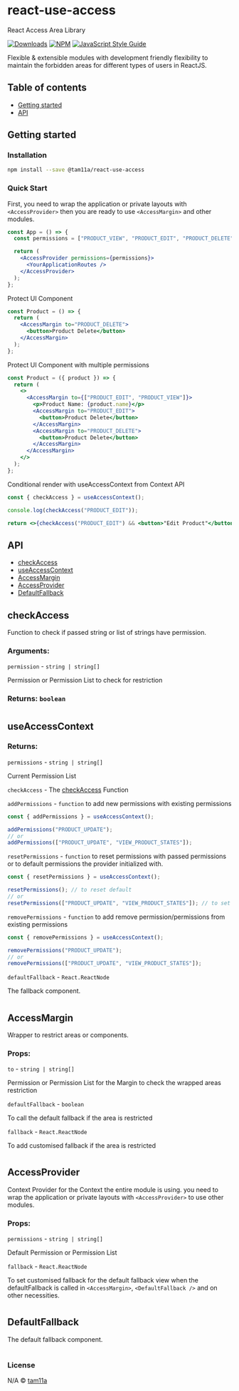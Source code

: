 # react-use-access

React Access Area Library

[![Downloads](https://img.shields.io/npm/dm/@tam11a/react-use-access.svg)](https://www.npmjs.com/package/@tam11a/react-use-access) [![NPM](https://img.shields.io/npm/v/@tam11a/react-use-access.svg)](https://www.npmjs.com/package/@tam11a/react-use-access) [![JavaScript Style Guide](https://img.shields.io/badge/code_style-standard-brightgreen.svg)](https://standardjs.com)

Flexible & extensible modules with development friendly flexibility to maintain the forbidden areas for different types of users in ReactJS.

## Table of contents

- [Getting started](#getting-started)
- [API](#api)

## Getting started

### Installation

```bash
npm install --save @tam11a/react-use-access
```

### Quick Start

First, you need to wrap the application or private layouts with `<AccessProvider>` then you are ready to use `<AccessMargin>` and other modules.

```jsx
const App = () => {
  const permissions = ["PRODUCT_VIEW", "PRODUCT_EDIT", "PRODUCT_DELETE"];

  return (
    <AccessProvider permissions={permissions}>
      <YourApplicationRoutes />
    </AccessProvider>
  );
};
```

Protect UI Component

```jsx
const Product = () => {
  return (
    <AccessMargin to="PRODUCT_DELETE">
      <button>Product Delete</button>
    </AccessMargin>
  );
};
```

Protect UI Component with multiple permissions

```jsx
const Product = ({ product }) => {
  return (
    <>
      <AccessMargin to={["PRODUCT_EDIT", "PRODUCT_VIEW"]}>
        <p>Product Name: {product.name}</p>
        <AccessMargin to="PRODUCT_EDIT">
          <button>Product Delete</button>
        </AccessMargin>
        <AccessMargin to="PRODUCT_DELETE">
          <button>Product Delete</button>
        </AccessMargin>
      </AccessMargin>
    </>
  );
};
```

Conditional render with useAccessContext from Context API

```jsx
const { checkAccess } = useAccessContext();

console.log(checkAccess("PRODUCT_EDIT"));

return <>{checkAccess("PRODUCT_EDIT") && <button>"Edit Product"</button>}</>;
```

## API

- [checkAccess](#checkAccess)
- [useAccessContext](#useAccessContext)
- [AccessMargin](#AccessMargin)
- [AccessProvider](#AccessProvider)
- [DefaultFallback](#DefaultFallback)

## checkAccess

Function to check if passed string or list of strings have permission.

### Arguments:

`permission` - `string | string[]`

Permission or Permission List to check for restriction

### Returns: `boolean`

#

## useAccessContext

### Returns:

`permissions` - `string | string[]`

Current Permission List

`checkAccess` - The [checkAccess](#checkaccess) Function

`addPermissions` - `function` to add new permissions with existing permissions

```jsx
const { addPermissions } = useAccessContext();

addPermissions("PRODUCT_UPDATE");
// or
addPermissions(["PRODUCT_UPDATE", "VIEW_PRODUCT_STATES"]);
```

`resetPermissions` - `function` to reset permissions with passed permissions or to default permissions the provider initialized with.

```jsx
const { resetPermissions } = useAccessContext();

resetPermissions(); // to reset default
// or
resetPermissions(["PRODUCT_UPDATE", "VIEW_PRODUCT_STATES"]); // to set only these permissions
```

`removePermissions` - `function` to add remove permission/permissions from existing permissions

```jsx
const { removePermissions } = useAccessContext();

removePermissions("PRODUCT_UPDATE");
// or
removePermissions(["PRODUCT_UPDATE", "VIEW_PRODUCT_STATES"]);
```

`defaultFallback` - `React.ReactNode`

The fallback component.

#

## AccessMargin

Wrapper to restrict areas or components.

### Props:

`to` - `string | string[]`

Permission or Permission List for the Margin to check the wrapped areas restriction

`defaultFallback` - `boolean`

To call the default fallback if the area is restricted

`fallback` - `React.ReactNode`

To add customised fallback if the area is restricted

#

## AccessProvider

Context Provider for the Context the entire module is using. you need to wrap the application or private layouts with `<AccessProvider>` to use other modules.

### Props:

`permissions` - `string | string[]`

Default Permission or Permission List

`fallback` - `React.ReactNode`

To set customised fallback for the default fallback view when the defaultFallback is called in `<AccessMargin>`, `<DefaultFallback />` and on other necessities.

#

## DefaultFallback

The default fallback component.

#

### License

N/A © [tam11a](https://github.com/tam11a)
